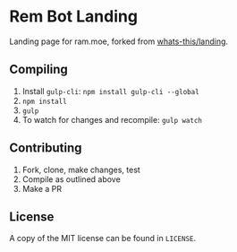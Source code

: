 # Rem Bot Landing

Landing page for ram.moe, forked from
[whats-this/landing](https://github.com/whats-this/landing).

## Compiling

1. Install `gulp-cli`: `npm install gulp-cli --global`
2. `npm install`
3. `gulp`
4. To watch for changes and recompile: `gulp watch`

## Contributing

1. Fork, clone, make changes, test
2. Compile as outlined above
3. Make a PR

## License

A copy of the MIT license can be found in `LICENSE`.
